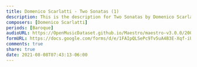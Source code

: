 ```yaml
---
title: Domenico Scarlatti - Two Sonatas (1)
description: This is the description for Two Sonatas by Domenico Scarlatti
composers: [Domenico Scarlatti]
periods: [Baroque]
audioURL: https://OpenMusicDataset.github.io/Maestro/maestro-v3.0.0/2006/MIDI-Unprocessed_01_R1_2006_01-09_ORIG_MID--AUDIO_01_R1_2006_02_Track02_wav.midi
formURL: https://docs.google.com/forms/d/e/1FAIpQLSePc9Tv5uA4B3E-Xqf-iUtQbJdtS8afO_Bde6wXGxRxKQb2YQ/viewform
comments: true
share: true
date: 2021-08-08T07:43:13-06:00
---
```

